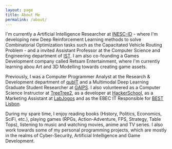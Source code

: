 ```yaml
---
layout: page
title: About Me
permalink: /about/
---
```


I'm currently a Artificial Intelligence Researcher at [INESC-ID](https://www.inesc-id.pt/) - where I'm developing new Deep Reinforcement Learning methods to solve Combinatorial Optimization tasks such as the Capacitated Vehicle Routing Problem - and a invited Assistant Professor at the Computer Science and Engineering department of [IST](https://tecnico.ulisboa.pt/en/).
I am also co-founding a Games Development company called Retsam Entertainment, where I'm currently learning abou Art and 3D Modelling towards creating game assets.

Previously, I was a Computer Programmer Analyst at the Research & Development department of [qubIT](http://www.qub-it.com/) and a Multimodal Deep Learning Graduate Student Researcher at [GAIPS](https://gaips.inesc-id.pt/).
I also volunteered as a Computer Science Instructor at [TreeTree2](https://www.treetree2.org/), as a developer at [HackerSchool](https://hackerschool.tecnico.ulisboa.pt/), as a Marketing Assistant at [LabJogos](https://labjogos.tecnico.ulisboa.pt/en) and as the EBEC IT Responsible for [BEST Lisbon](https://best.tecnico.ulisboa.pt/).

During my spare time, I enjoy reading books (History, Politics, Economics, SciFi, etc.), playing games (RPGs, Action-Adventure, FPS, Strategy, Table Tops), listening to music and watching movies, anime and TV series.
I also work towards some of my personal programming projects, which are mostly in the realms of Cyber-Security, Artificial Intelligence and Game Development.
